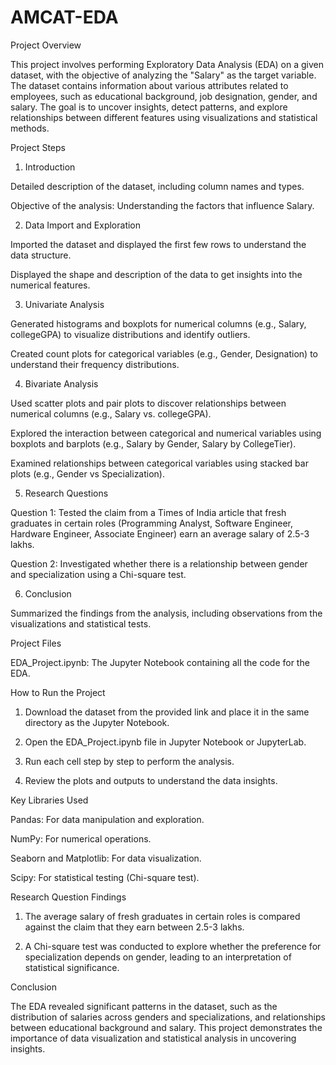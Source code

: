 # AMCAT-EDA
Project Overview

This project involves performing Exploratory Data Analysis (EDA) on a given dataset, with the objective of analyzing the "Salary" as the target variable. The dataset contains information about various attributes related to employees, such as educational background, job designation, gender, and salary. The goal is to uncover insights, detect patterns, and explore relationships between different features using visualizations and statistical methods.

Project Steps

1. Introduction

Detailed description of the dataset, including column names and types.

Objective of the analysis: Understanding the factors that influence Salary.


2. Data Import and Exploration

Imported the dataset and displayed the first few rows to understand the data structure.

Displayed the shape and description of the data to get insights into the numerical features.


3. Univariate Analysis

Generated histograms and boxplots for numerical columns (e.g., Salary, collegeGPA) to visualize distributions and identify outliers.

Created count plots for categorical variables (e.g., Gender, Designation) to understand their frequency distributions.


4. Bivariate Analysis

Used scatter plots and pair plots to discover relationships between numerical columns (e.g., Salary vs. collegeGPA).

Explored the interaction between categorical and numerical variables using boxplots and barplots (e.g., Salary by Gender, Salary by CollegeTier).

Examined relationships between categorical variables using stacked bar plots (e.g., Gender vs Specialization).


5. Research Questions

Question 1: Tested the claim from a Times of India article that fresh graduates in certain roles (Programming Analyst, Software Engineer, Hardware Engineer, Associate Engineer) earn an average salary of 2.5-3 lakhs.

Question 2: Investigated whether there is a relationship between gender and specialization using a Chi-square test.


6. Conclusion

Summarized the findings from the analysis, including observations from the visualizations and statistical tests.


Project Files

EDA_Project.ipynb: The Jupyter Notebook containing all the code for the EDA.

How to Run the Project

1. Download the dataset from the provided link and place it in the same directory as the Jupyter Notebook.


2. Open the EDA_Project.ipynb file in Jupyter Notebook or JupyterLab.


3. Run each cell step by step to perform the analysis.


4. Review the plots and outputs to understand the data insights.



Key Libraries Used

Pandas: For data manipulation and exploration.

NumPy: For numerical operations.

Seaborn and Matplotlib: For data visualization.

Scipy: For statistical testing (Chi-square test).


Research Question Findings

1. The average salary of fresh graduates in certain roles is compared against the claim that they earn between 2.5-3 lakhs.


2. A Chi-square test was conducted to explore whether the preference for specialization depends on gender, leading to an interpretation of statistical significance.



Conclusion

The EDA revealed significant patterns in the dataset, such as the distribution of salaries across genders and specializations, and relationships between educational background and salary. This project demonstrates the importance of data visualization and statistical analysis in uncovering insights.
